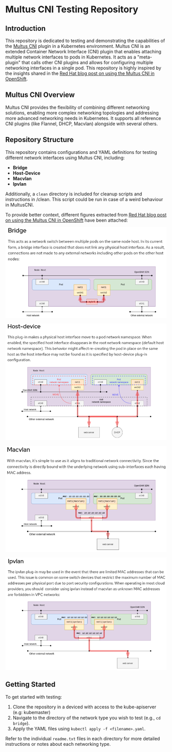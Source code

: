 # Multus CNI Testing Repository

## Introduction

This repository is dedicated to testing and demonstrating the capabilities of the [Multus CNI](https://github.com/k8snetworkplumbingwg/multus-cni) plugin in a Kubernetes environment. Multus CNI is an extended Container Network Interface (CNI) plugin that enables attaching multiple network interfaces to pods in Kubernetes. It acts as a "meta-plugin" that calls other CNI plugins and allows for configuring multiple networking interfaces in a single pod. This repository is highly inspired by the insights shared in the [Red Hat blog post on using the Multus CNI in OpenShift](https://cloud.redhat.com/blog/using-the-multus-cni-in-openshift).

## Multus CNI Overview

Multus CNI provides the flexibility of combining different networking solutions, enabling more complex networking topologies and addressing more advanced networking needs in Kubernetes. It supports all reference CNI plugins (like Flannel, DHCP, Macvlan) alongside with several others.

## Repository Structure

This repository contains configurations and YAML definitions for testing different network interfaces using Multus CNI, including:

- **Bridge**
- **Host-Device**
- **Macvlan**
- **Ipvlan**

Additionally, a `clean` directory is included for cleanup scripts and instructions in /clean. This script could be run in case of a weird behaviour in MultusCNI.

To provide better context, different figures extracted from [Red Hat blog post on using the Multus CNI in OpenShift](https://cloud.redhat.com/blog/using-the-multus-cni-in-openshift) have been attached:

![Bridge Configuration](images/bridge.png)

![Host-Device Configuration](images/host-device.png)

![Macvlan Configuration](images/macvlan.png)

![Ipvlan Configuration](images/ipvlan.png)

## Getting Started

To get started with testing:

1. Clone the repository in a deviced with access to the kube-apiserver (e.g: kubemaster)
2. Navigate to the directory of the network type you wish to test (e.g., `cd bridge`).
3. Apply the YAML files using `kubectl apply -f <filename>.yaml`.

Refer to the individual `readme.txt` files in each directory for more detailed instructions or notes about each networking type.
